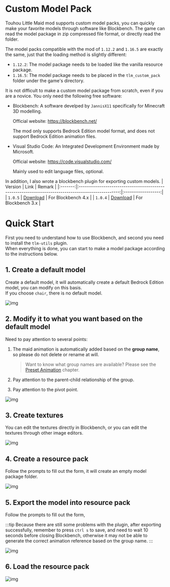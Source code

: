 # Custom Model Pack
Touhou Little Maid mod supports custom model packs, you can quickly make your favorite models through software like Blockbench. The game can read the model package in zip compressed file format, or directly read the folder.

The model packs compatible with the mod of `1.12.2` and `1.16.5` are exactly the same, just that the loading method is slightly different:

- `1.12.2`: The model package needs to be loaded like the vanilla resource package.
- `1.16.5`: The model package needs to be placed in the `tlm_custom_pack` folder under the game's directory.

It is not difficult to make a custom model package from scratch, even if you are a novice. You only need the following free software:

- Blockbench: A software develped by `JannisX11` specifically for Minecraft 3D modelling.

  Official website: <https://blockbench.net/>

  The mod only supports Bedrock Edition model format, and does not support Bedrock Edition animation files.

- Visual Studio Code: An Integrated Development Environment made by Microsoft.

  Official website: <https://code.visualstudio.com/>

  Mainly used to edit language files, optional.

In addition, I also wrote a blockbench plugin for exporting custom models.
| Version |                                                Link                                                |       Remark       |
|:-------:|:--------------------------------------------------------------------------------------------------:|:------------------:|
| `1.0.5` | [Download](https://github.com/TartaricAcid/TLM-Utils-Plugins/releases/download/1.0.5/tlm-utils.js) | For Blockbench 4.x |
| `1.0.4` | [Download](https://github.com/TartaricAcid/TLM-Utils-Plugins/releases/download/1.0.4/tlm-utils.js) | For Blockbench 3.x |

# Quick Start

First you need to understand how to use Blockbench, and second you need to install the `tlm-utils` plugin.    
When everything is done, you can start to make a model package according to the instructions below.

## 1. Create a default model

Create a default model, it will automatically create a default Bedrock Edition model, you can modify on this basis.     
If you choose `chair`, there is no default model.

![img](https://media.discordapp.net/attachments/760041309481336843/760046338317615124/1.png)

## 2. Modify it to what you want based on the default model
Need to pay attention to several points:

1. The maid animation is automatically added based on the **group name**, so please do not delete or rename at will.

   > Want to know what group names are available? Please see the [Preset Animation](/preset_animation.md) chapter.

2. Pay attention to the parent-child relationship of the group.

3. Pay attention to the pivot point.

![img](https://media.discordapp.net/attachments/760041309481336843/760046542287142952/2.png)

## 3. Create textures

You can edit the textures directly in Blockbench, or you can edit the textures through other image editors.

![img](https://media.discordapp.net/attachments/760041309481336843/760046813163683860/3.png)

## 4. Create a resource pack

Follow the prompts to fill out the form, it will create an empty model package folder.

![img](https://media.discordapp.net/attachments/760041309481336843/760046894617067530/4.png)

## 5. Export the model into resource pack

Follow the prompts to fill out the form,

:::tip Because there are still some problems with the plugin, after exporting successfully, remember to press `ctrl s` to save,  and need to wait 10 seconds before closing Blockbench, otherwise it may not be able to generate the correct animation reference based on the group name. :::

![img](https://media.discordapp.net/attachments/760041309481336843/760047013047173120/5.png)

## 6. Load the resource pack

![img](https://media.discordapp.net/attachments/760041309481336843/760047185193730058/6.png)
